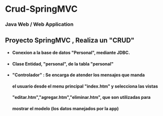# Crud-SpringMVC

### Java Web / Web Application
## Proyecto SpringMVC , Realiza un "CRUD"
- #### Conexion a la base de datos "Personal", mediante JDBC.
- #### Clase Entidad, "personal", de la tabla "personal"  
- #### "Controlador" :  Se encarga de atender los mensajes que manda
  ####  el usuario desde el menu principal "index.htm" y selecciona las vistas
  ####  "editar.htm","agregar.htm","eliminar.htm", que son utilizadas para 
  ####   mostrar el modelo (los datos manejados por la app)
  
